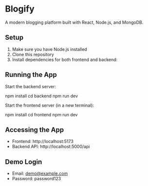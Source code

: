 # Blogify

A modern blogging platform built with React, Node.js, and MongoDB.

## Setup

1. Make sure you have Node.js installed
2. Clone this repository
3. Install dependencies for both frontend and backend:

## Running the App

Start the backend server:

npm install
cd backend
npm run dev


Start the frontend server (in a new terminal):

npm install
cd frontend
npm run dev

## Accessing the App

- Frontend: http://localhost:5173
- Backend API: http://localhost:5000/api

## Demo Login

- Email: demo@example.com
- Password: password123

